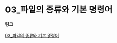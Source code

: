 # 03_파일의 종류와 기본 명령어

#### 링크
[03_파일의 종류와 기본 명령어](https://velog.io/@ka09068/%EC%9A%B0%EB%B6%84%ED%88%AC-%EB%A6%AC%EB%88%85%EC%8A%A4-%EA%B8%B0%EB%B3%B8-%EB%AA%85%EB%A0%B9%EC%96%B4)
